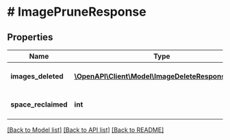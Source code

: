 # # ImagePruneResponse

## Properties

Name | Type | Description | Notes
------------ | ------------- | ------------- | -------------
**images_deleted** | [**\OpenAPI\Client\Model\ImageDeleteResponseItem[]**](ImageDeleteResponseItem.md) | Images that were deleted | [optional]
**space_reclaimed** | **int** | Disk space reclaimed in bytes | [optional]

[[Back to Model list]](../../README.md#models) [[Back to API list]](../../README.md#endpoints) [[Back to README]](../../README.md)
